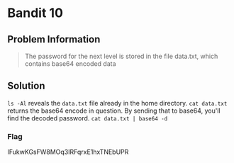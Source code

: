 # Bandit 10

## Problem Information 
  > The password for the next level is stored in the file data.txt, which contains base64 encoded data

## Solution
`ls -Al` reveals the `data.txt` file already in the home directory. `cat data.txt` returns the base64 encode in question. By sending that to base64, you'll find the decoded password. `cat data.txt | base64 -d`

### Flag
IFukwKGsFW8MOq3IRFqrxE1hxTNEbUPR
